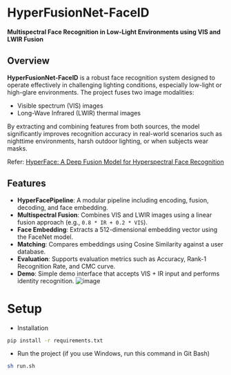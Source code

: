 # HyperFusionNet-FaceID

**Multispectral Face Recognition in Low-Light Environments using VIS and LWIR Fusion**
##  Overview

**HyperFusionNet-FaceID** is a robust face recognition system designed to operate effectively in challenging lighting conditions, especially low-light or high-glare environments. The project fuses two image modalities:
- Visible spectrum (VIS) images
- Long-Wave Infrared (LWIR) thermal images

By extracting and combining features from both sources, the model significantly improves recognition accuracy in real-world scenarios such as nighttime environments, harsh outdoor lighting, or when subjects wear masks.

Refer: [HyperFace: A Deep Fusion Model for Hyperspectral Face Recognition](https://www.mdpi.com/2768380)

##  Features
-  **HyperFacePipeline**: A modular pipeline including encoding, fusion, decoding, and face embedding.
-  **Multispectral Fusion**: Combines VIS and LWIR images using a linear fusion approach (e.g., `0.8 * IR + 0.2 * VIS`).
-  **Face Embedding**: Extracts a 512-dimensional embedding vector using the FaceNet model.
-  **Matching**: Compares embeddings using Cosine Similarity against a user database.
- **Evaluation**: Supports evaluation metrics such as Accuracy, Rank-1 Recognition Rate, and CMC curve.
- **Demo**: Simple demo interface that accepts VIS + IR input and performs identity recognition.
![image](https://github.com/user-attachments/assets/96e83716-8e39-402e-a1ea-6e002b7de25d)


# Setup

-   Installation

```bash
pip install -r requirements.txt
```

-   Run the project (if you use Windows, run this command in Git Bash)

```bash
sh run.sh
```
